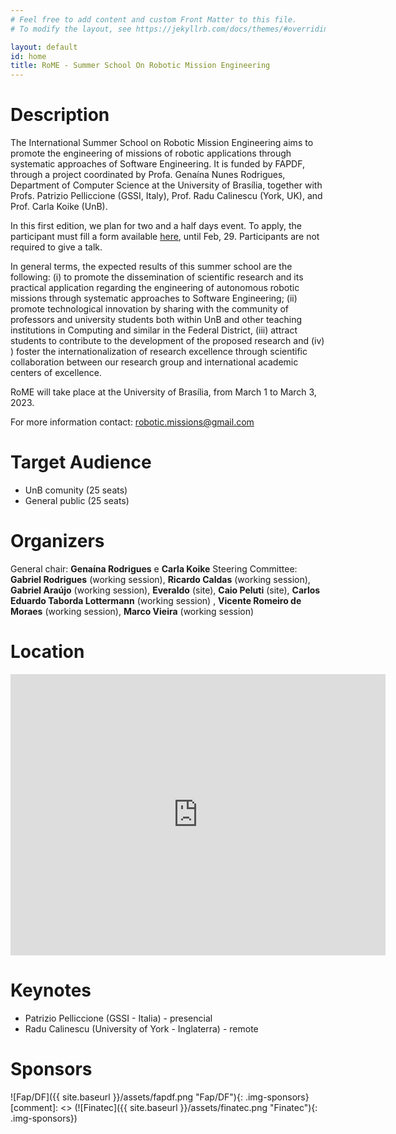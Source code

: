 ```yaml
---
# Feel free to add content and custom Front Matter to this file.
# To modify the layout, see https://jekyllrb.com/docs/themes/#overriding-theme-defaults

layout: default
id: home
title: RoME - Summer School On Robotic Mission Engineering
---
```

# Description

The International Summer School on Robotic Mission Engineering aims to promote the engineering of missions of robotic applications through systematic approaches of Software Engineering. It is funded by FAPDF, through a project coordinated by Profa. Genaína Nunes Rodrigues, Department of Computer Science at the University of Brasília, together with Profs. Patrizio Pelliccione (GSSI, Italy), Prof. Radu Calinescu (York, UK), and Prof. Carla Koike (UnB).

In this first edition, we plan for two and a half days event. To apply, the participant must fill a form available [here](https://sigaa.unb.br/sigaa/link/public/extensao/visualizacaoAcaoExtensao/7357), until Feb, 29. Participants are not required to give a talk. 

In general terms, the expected results of this summer school are the following: (i) to promote the dissemination of scientific research and its practical application regarding the engineering of autonomous robotic missions through systematic approaches to Software Engineering; (ii) promote technological innovation by sharing with the community of professors and university students both within UnB and other teaching institutions in Computing and similar in the Federal District, (iii) attract students to contribute to the development of the proposed research and (iv) ) foster the internationalization of research excellence through scientific collaboration between our research group and international academic centers of excellence.

RoME will take place at the University of Brasília, from March 1 to March 3, 2023.

For more information contact:  robotic.missions@gmail.com

# Target Audience
- UnB comunity (25 seats)
- General public (25 seats)

# Organizers
General chair: **Genaína Rodrigues** e **Carla Koike**
Steering Committee: 
**Gabriel Rodrigues** (working session), **Ricardo Caldas** (working session), **Gabriel Araújo** (working session), **Everaldo** (site), **Caio Peluti** (site), **Carlos Eduardo Taborda Lottermann** (working session) , **Vicente Romeiro de Moraes** (working session), **Marco Vieira** (working session)	

# Location
<iframe src="https://www.google.com/maps/embed?pb=!1m18!1m12!1m3!1d1614.4507420044106!2d-47.87019225640228!3d-15.759991497010041!2m3!1f0!2f0!3f0!3m2!1i1024!2i768!4f13.1!3m3!1m2!1s0x935a3bb88f71361f%3A0x3933d293e644ad55!2zUHLDqWRpbyBkZSBDacOqbmNpYSBkYSBDb21wdXRhw6fDo28gZSBFc3RhdMOtc3RpY2EgLSBDSUMvRVNU!5e0!3m2!1spt-BR!2sbr!4v1676081180278!5m2!1spt-BR!2sbr" width="600" height="450" class="w-full" style="border:0;" allowfullscreen="" loading="lazy" referrerpolicy="no-referrer-when-downgrade"></iframe>


# Keynotes
- Patrizio Pelliccione (GSSI - Italia) - presencial
- Radu Calinescu (University of York - Inglaterra) - remote


# Sponsors

![Fap/DF]({{ site.baseurl }}/assets/fapdf.png "Fap/DF"){: .img-sponsors}
[comment]: <> (![Finatec]({{ site.baseurl }}/assets/finatec.png "Finatec"){: .img-sponsors})



